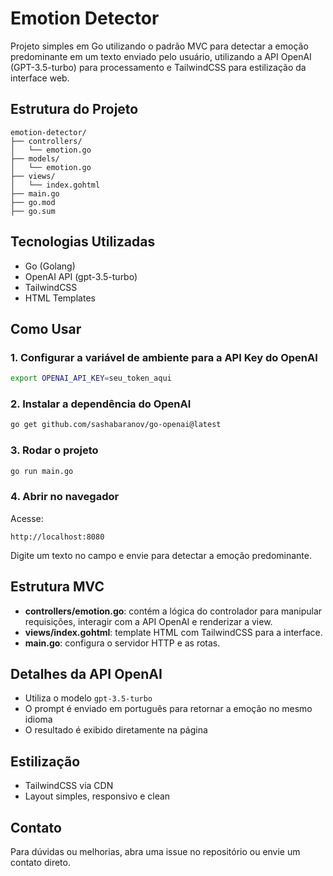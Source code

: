 # Emotion Detector

Projeto simples em Go utilizando o padrão MVC para detectar a emoção predominante em um texto enviado pelo usuário, utilizando a API OpenAI (GPT-3.5-turbo) para processamento e TailwindCSS para estilização da interface web.

## Estrutura do Projeto

```
emotion-detector/
├── controllers/
│   └── emotion.go
├── models/
│   └── emotion.go
├── views/
│   └── index.gohtml
├── main.go
├── go.mod
├── go.sum
```

## Tecnologias Utilizadas

- Go (Golang)
- OpenAI API (gpt-3.5-turbo)
- TailwindCSS
- HTML Templates

## Como Usar

### 1. Configurar a variável de ambiente para a API Key do OpenAI

```bash
export OPENAI_API_KEY=seu_token_aqui
```

### 2. Instalar a dependência do OpenAI

```bash
go get github.com/sashabaranov/go-openai@latest
```

### 3. Rodar o projeto

```bash
go run main.go
```

### 4. Abrir no navegador

Acesse:

```
http://localhost:8080
```

Digite um texto no campo e envie para detectar a emoção predominante.

## Estrutura MVC

- **controllers/emotion.go**: contém a lógica do controlador para manipular requisições, interagir com a API OpenAI e renderizar a view.
- **views/index.gohtml**: template HTML com TailwindCSS para a interface.
- **main.go**: configura o servidor HTTP e as rotas.

## Detalhes da API OpenAI

- Utiliza o modelo `gpt-3.5-turbo`
- O prompt é enviado em português para retornar a emoção no mesmo idioma
- O resultado é exibido diretamente na página

## Estilização

- TailwindCSS via CDN
- Layout simples, responsivo e clean

## Contato

Para dúvidas ou melhorias, abra uma issue no repositório ou envie um contato direto.